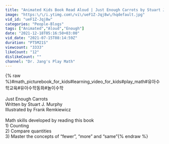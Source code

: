 ```yaml
---
title: "Animated Kids Book Read Aloud | Just Enough Carrots by Stuart J. Murphy [Number and Operations]"
image: "https:\/\/i.ytimg.com\/vi\/ueF1Z-Jqj8w\/hqdefault.jpg"
vid_id: "ueF1Z-Jqj8w"
categories: "People-Blogs"
tags: ["Animated","Aloud","Enough"]
date: "2021-12-18T05:16:50+03:00"
vid_date: "2021-07-15T08:14:59Z"
duration: "PT5M21S"
viewcount: "3333"
likeCount: "12"
dislikeCount: ""
channel: "Dr. Jang's Play Math"
---
```

{% raw %}#math_picturebook_for_kids#learning_video_for_kids#play_math#유아수학교육#유아수학동화#놀이수학<br /><br />Just Enough Carrots<br />Written by Stuart J. Murphy<br />Illustrated by Frank Remkiewicz<br /><br />Math skills developed by reading this book<br />1) Counting<br />2) Compare quantities<br />3) Master the concepts of “fewer”, “more” and “same”{% endraw %}
